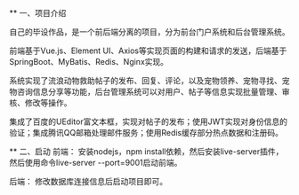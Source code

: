 ** 一、项目介绍

自己的毕设作品，是一个前后端分离的项目，分为前台门户系统和后台管理系统。

前端基于Vue.js、Element UI、Axios等实现页面的构建和请求的发送，后端基于SpringBoot、MyBatis、Redis、Nginx实现。

系统实现了流浪动物救助帖子的发布、回复、评论，以及宠物领养、宠物寻找、宠物咨询信息分享等功能，后台管理系统可以对用户、帖子等信息实现批量管理、审核、修改等操作。

集成了百度的UEditor富文本框，实现对帖子的发布；使用JWT实现对身份信息的验证；集成腾讯QQ邮箱处理邮件服务；使用Redis缓存部分热点数据和注册码。


** 二、启动
前端：
    安装nodejs，npm install依赖，然后安装live-server插件，然后使用命令live-server --port=9001启动前端。

后端：
    修改数据库连接信息后启动项目即可。